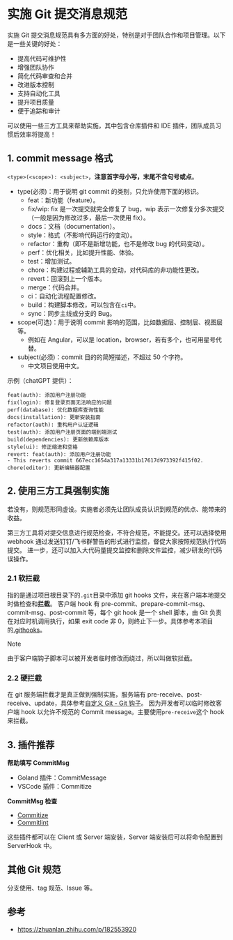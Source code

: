 # 实施 Git 提交消息规范

实施 Git 提交消息规范具有多方面的好处，特别是对于团队合作和项目管理。以下是一些关键的好处：

- 提高代码可维护性
- 增强团队协作
- 简化代码审查和合并
- 改进版本控制
- 支持自动化工具
- 提升项目质量
- 便于追踪和审计

可以使用一些三方工具来帮助实施，其中包含仓库插件和 IDE 插件，团队成员习惯后效率将提高！

## 1. commit message 格式

`<type>(<scope>): <subject>`，**注意首字母小写，末尾不含句号或点**。

- type(必须)：用于说明 git commit 的类别，只允许使用下面的标识。
    - feat：新功能（feature）。
    - fix/wip: fix 是一次提交就完全修复了 bug，wip 表示一次修复分多次提交（一般是因为修改过多，最后一次使用 fix）。
    - docs：文档（documentation）。
    - style：格式（不影响代码运行的变动）。
    - refactor：重构（即不是新增功能，也不是修改 bug 的代码变动）。
    - perf：优化相关，比如提升性能、体验。
    - test：增加测试。
    - chore：构建过程或辅助工具的变动，对代码库的非功能性更改。
    - revert：回滚到上一个版本。
    - merge：代码合并。
    - ci：自动化流程配置修改。
    - build：构建脚本修改，可以包含在`ci`中。
    - sync：同步主线或分支的 Bug。
- scope(可选)：用于说明 commit 影响的范围，比如数据层、控制层、视图层等。
    - 例如在 Angular，可以是 location，browser，若有多个，也可用星号代替。
- subject(必须)：commit 目的的简短描述，不超过 50 个字符。
    - 中文项目使用中文。

示例（chatGPT 提供）：

```plain
feat(auth): 添加用户注册功能
fix(login): 修复登录页面无法响应的问题
perf(database): 优化数据库查询性能
docs(installation): 更新安装指南
refactor(auth): 重构用户认证逻辑
test(auth): 添加用户注册页面的端到端测试
build(dependencies): 更新依赖库版本
style(ui): 修正缩进和空格
revert: feat(auth): 添加用户注册功能
- This reverts commit 667ecc1654a317a13331b17617d973392f415f02.
chore(editor): 更新编辑器配置
```

## 2. 使用三方工具强制实施

若没有，则规范形同虚设。实施者必须先让团队成员认识到规范的优点、能带来的收益。

第三方工具将对提交信息进行规范检查，不符合规范，不能提交。还可以选择使用 webhook 通过发送钉钉/飞书群警告的形式进行监控，督促大家按照规范执行代码提交。
进一步，还可以加入大代码量提交监控和删除文件监控，减少研发的代码误操作。

### 2.1 软拦截

指的是通过项目根目录下的`.git`目录中添加 git hooks 文件，来在客户端本地提交时做检查和**拦截**。
客户端 hook 有 pre-commit、prepare-commit-msg、commit-msg、post-commit 等，每个 git hook 是一个 shell 脚本，由 Git 负责在对应时机调用执行，如果
exit code 非 0，则终止下一步。具体参考本项目的[.githooks](../.githooks)。

> [!NOTE]
> 由于客户端钩子脚本可以被开发者临时修改而绕过，所以叫做软拦截。

### 2.2 硬拦截

在 git 服务端拦截才是真正做到强制实施，服务端有 pre-receive、post-receive、update，具体参考[自定义 Git - Git 钩子][0]。
因为开发者可以临时修改客户端 hook 以允许不规范的 Commit message。主要使用`pre-receive`这个 hook 来拦截。

## 3. 插件推荐

**帮助填写 CommitMsg**

- Goland 插件：CommitMessage
- VSCode 插件：Commitize

**CommitMsg 检查**

- [Commitize](https://commitizen-tools.github.io/commitizen/)
- [Commitlint](https://commitlint.js.org/guides/getting-started.html)

这些插件都可以在 Client 或 Server 端安装，Server 端安装后可以将命令配置到 ServerHook 中。

## 其他 Git 规范

分支使用、tag 规范、Issue 等。

## 参考

- https://zhuanlan.zhihu.com/p/182553920

[0]: https://git-scm.com/book/zh/v2/自定义-Git-Git-钩子

